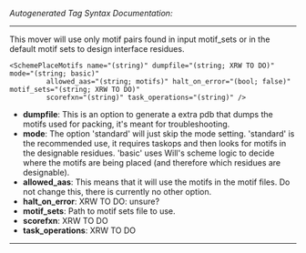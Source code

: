 _Autogenerated Tag Syntax Documentation:_

---
This mover will use only motif pairs found in input motif_sets or in the default motif sets to design interface residues.

```
<SchemePlaceMotifs name="(string)" dumpfile="(string; XRW TO DO)" mode="(string; basic)"
         allowed_aas="(string; motifs)" halt_on_error="(bool; false)" motif_sets="(string; XRW TO DO)"
         scorefxn="(string)" task_operations="(string)" />
```

-   **dumpfile**: This is an option to generate a extra pdb that dumps the motifs used for packing, it's meant for troubleshooting.
-   **mode**: The option 'standard' will just skip the mode setting. 'standard' is the recommended use, it requires taskops and then looks for motifs in the designable residues. 'basic' uses Will's scheme logic to decide where the motifs are being placed (and therefore which residues are designable).
-   **allowed_aas**: This means that it will use the motifs in the motif files. Do not change this, there is currently no other option.
-   **halt_on_error**: XRW TO DO: unsure?
-   **motif_sets**: Path to motif sets file to use.
-   **scorefxn**: XRW TO DO
-   **task_operations**: XRW TO DO

---
